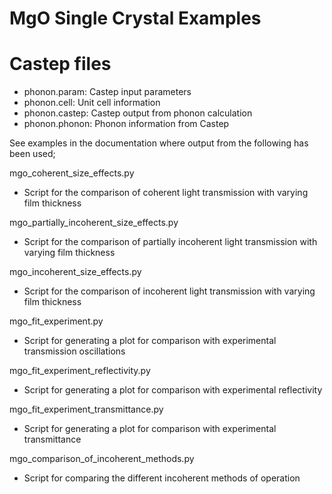 # MgO Single Crystal Examples

# Castep files
- phonon.param:         Castep input parameters
- phonon.cell:          Unit cell information
- phonon.castep:        Castep output from phonon calculation
- phonon.phonon:        Phonon information from Castep


See examples in the documentation where output from the following has been used;

mgo_coherent_size_effects.py
- Script for the comparison of coherent light transmission with varying film thickness

mgo_partially_incoherent_size_effects.py
- Script for the comparison of partially incoherent light transmission with varying film thickness

mgo_incoherent_size_effects.py
- Script for the comparison of incoherent light transmission with varying film thickness

mgo_fit_experiment.py
- Script for generating a plot for comparison with experimental transmission oscillations

mgo_fit_experiment_reflectivity.py
- Script for generating a plot for comparison with experimental reflectivity 

mgo_fit_experiment_transmittance.py
- Script for generating a plot for comparison with experimental transmittance 

mgo_comparison_of_incoherent_methods.py
- Script for comparing the different incoherent methods of operation
